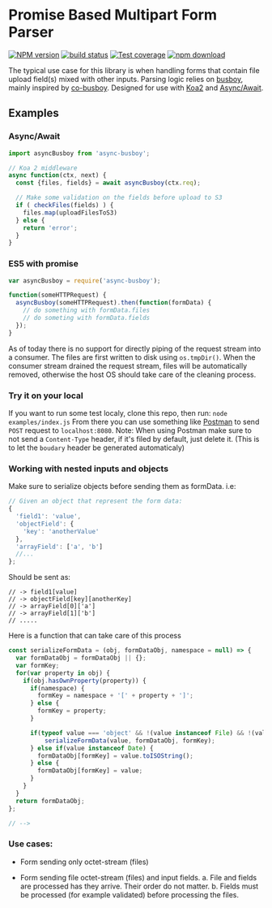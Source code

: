 # Promise Based Multipart Form Parser


[![NPM version][npm-image]][npm-url]
[![build status][travis-image]][travis-url]
[![Test coverage][codecov-image]][codecov-url]
[![npm download][download-image]][download-url]

[npm-image]: https://img.shields.io/npm/v/async-busboy.svg?style=flat-square
[npm-url]: https://npmjs.org/package/async-busboy
[travis-image]: https://img.shields.io/travis/m4nuC/async-busboy.svg?style=flat-square
[travis-url]: https://travis-ci.org/m4nuC/async-busboy
[codecov-image]: https://codecov.io/github/m4nuC/async-busboy/coverage.svg?branch=master
[codecov-url]: https://codecov.io/github/m4nuC/async-busboy?branch=master
[download-image]: https://img.shields.io/npm/dm/async-busboy.svg?style=flat-square
[download-url]: https://npmjs.org/package/async-busboy

The typical use case for this library is when handling forms that contain file upload field(s) mixed with other inputs.
Parsing logic relies on [busboy](http://github.com/mscdex/busboy), mainly inspired by [co-busboy](http://github.com/cojs/busboy). Designed for use with [Koa2](https://github.com/koajs/koa/tree/v2.x) and [Async/Await](https://github.com/tc39/ecmascript-asyncawait).

## Examples

### Async/Await
```js
import asyncBusboy from 'async-busboy';

// Koa 2 middleware
async function(ctx, next) {
  const {files, fields} = await asyncBusboy(ctx.req);

  // Make some validation on the fields before upload to S3
  if ( checkFiles(fields) ) {
    files.map(uploadFilesToS3)
  } else {
    return 'error';
  }
}
```

### ES5 with promise
```js
var asyncBusboy = require('async-busboy');

function(someHTTPRequest) {
  asyncBusboy(someHTTPRequest).then(function(formData) {
    // do something with formData.files
    // do someting with formData.fields
  });
}
```
As of today there is no support for directly piping of the request stream into a consumer. The files are first written to disk using `os.tmpDir()`. When the consumer stream drained the request stream, files will be automatically removed, otherwise the host OS should take care of the cleaning process.

### Try it on your local
If you want to run some test localy, clone this repo, then run: `node examples/index.js`
From there you can use something like [Postman](https://chrome.google.com/webstore/detail/postman/fhbjgbiflinjbdggehcddcbncdddomop?hl=en) to send `POST` request to `localhost:8080`.
Note: When using Postman make sure to not send a `Content-Type` header, if it's filed by default, just delete it. (This is to let the `boudary` header be generated automaticaly)

### Working with nested inputs and objects
Make sure to serialize objects before sending them as formData.
i.e:
```js
// Given an object that represent the form data:
{
  'field1': 'value',
  'objectField': {
    'key': 'anotherValue'
  },
  'arrayField': ['a', 'b']
  //...
};
```

Should be sent as:
```
// -> field1[value]
// -> objectField[key][anotherKey]
// -> arrayField[0]['a']
// -> arrayField[1]['b']
// .....
```

Here is a function that can take care of this process
```js
const serializeFormData = (obj, formDataObj, namespace = null) => {
  var formDataObj = formDataObj || {};
  var formKey;
  for(var property in obj) {
    if(obj.hasOwnProperty(property)) {
      if(namespace) {
        formKey = namespace + '[' + property + ']';
      } else {
        formKey = property;
      }

      if(typeof value === 'object' && !(value instanceof File) && !(value instanceof Date)) {
          serializeFormData(value, formDataObj, formKey);
      } else if(value instanceof Date) {
        formDataObj[formKey] = value.toISOString();
      } else {
        formDataObj[formKey] = value;
      }
    }
  }
  return formDataObj;
};

// -->
```

### Use cases:

- Form sending only octet-stream (files)

- Form sending file octet-stream (files) and input fields.
  a. File and fields are processed has they arrive. Their order do not matter.
  b. Fields must be processed (for example validated) before processing the files.